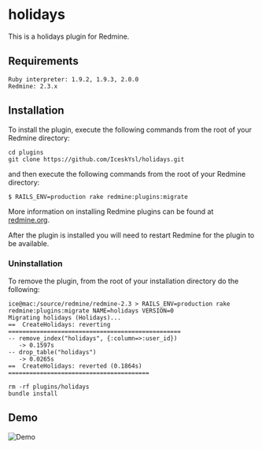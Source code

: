 # holidays

This is a holidays plugin for Redmine.

## Requirements

```
Ruby interpreter: 1.9.2, 1.9.3, 2.0.0
Redmine: 2.3.x
```

## Installation

To install the plugin, execute the following commands from the root of your Redmine directory:

```
cd plugins
git clone https://github.com/IceskYsl/holidays.git
```

and then execute the following commands from the root of your Redmine directory:

```
$ RAILS_ENV=production rake redmine:plugins:migrate
```	

More information on installing Redmine plugins can be found at [redmine.org](http://www.redmine.org/wiki/redmine/Plugins.).

After the plugin is installed you will need to restart Redmine for the plugin to be available.

### Uninstallation

To remove the plugin, from the root of your installation directory do the following:
```
ice@mac:/source/redmine/redmine-2.3 > RAILS_ENV=production rake redmine:plugins:migrate NAME=holidays VERSION=0
Migrating holidays (Holidays)...
==  CreateHolidays: reverting =================================================
-- remove_index("holidays", {:column=>:user_id})
   -> 0.1597s
-- drop_table("holidays")
   -> 0.0265s
==  CreateHolidays: reverted (0.1864s) ========================================
```

```
rm -rf plugins/holidays
bundle install
```

## Demo

![Demo](https://f.cloud.github.com/assets/5537/1296141/fad5423a-30c0-11e3-9442-3bc96bb3fadc.png)
